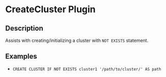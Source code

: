 # CreateCluster Plugin

## Description
Assists with creating/initializing a cluster with `NOT EXISTS` statement.

## Examples
- `CREATE CLUSTER IF NOT EXISTS cluster1 '/path/to/cluster/' AS path`
